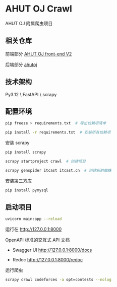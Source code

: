 # AHUT OJ Crawl

AHUT OJ 附属爬虫项目

## 相关仓库

前端部分 [AHUT OJ front-end V2](https://github.com/JorbanSS/AHUT-OJ-front-end-V2)

后端部分 [ahutoj](https://github.com/ximoyuxiao/ahutoj/tree/docker)

## 技术架构

Py3.12 \ FastAPI \ scrapy

## 配置环境

```sh
pip freeze > requirements.txt  # 导出依赖项清单

pip install -r requirements.txt  # 安装所有依赖项
```

安装 scrapy

```sh
pip install scrapy

scrapy startproject crawl  # 创建项目

scrapy genspider itcast itcast.cn  # 创建新的蜘蛛
```

安装第三方库

```sh
pip install pymysql
```

## 启动项目

```sh
uvicorn main:app --reload
```

运行在 http://127.0.0.1:8000

OpenAPI 标准的交互式 API 文档

- Swagger UI http://127.0.0.1:8000/docs

- Redoc http://127.0.0.1:8000/redoc

运行爬虫

```sh
scrapy crawl codeforces -a opt=contests --nolog
```